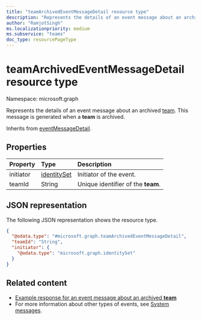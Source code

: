 ```yaml
---
title: "teamArchivedEventMessageDetail resource type"
description: "Represents the details of an event message about an archived team."
author: "RamjotSingh"
ms.localizationpriority: medium
ms.subservice: "teams"
doc_type: resourcePageType
---
```


# teamArchivedEventMessageDetail resource type

Namespace: microsoft.graph

Represents the details of an event message about an archived [team](../resources/team.md).
This message is generated when a **team** is archived.


Inherits from [eventMessageDetail](../resources/eventmessagedetail.md).

## Properties
|Property|Type|Description|
|:---|:---|:---|
|initiator|[identitySet](../resources/identityset.md)|Initiator of the event.|
|teamId|String|Unique identifier of the **team**.|

## JSON representation
The following JSON representation shows the resource type.
<!-- {
  "blockType": "resource",
  "@odata.type": "microsoft.graph.teamArchivedEventMessageDetail",
  "baseType": "microsoft.graph.eventMessageDetail"
}
-->
``` json
{
  "@odata.type": "#microsoft.graph.teamArchivedEventMessageDetail",
  "teamId": "String",
  "initiator": {
    "@odata.type": "microsoft.graph.identitySet"
  }
}
```


## Related content
- [Example response for an event message about an archived **team**](/graph/system-messages/#team-archived)
- For more information about other types of events, see [System messages](/graph/system-messages).
